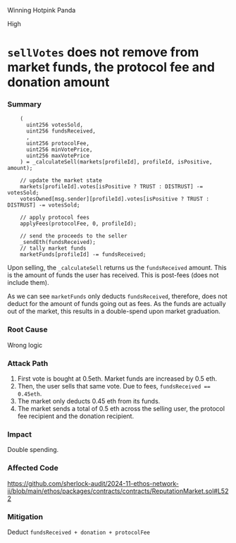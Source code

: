 Winning Hotpink Panda

High

# `sellVotes` does not remove from market funds, the protocol fee and donation amount

### Summary
```solidity
    (
      uint256 votesSold,
      uint256 fundsReceived,
      ,
      uint256 protocolFee,
      uint256 minVotePrice,
      uint256 maxVotePrice
    ) = _calculateSell(markets[profileId], profileId, isPositive, amount);

    // update the market state
    markets[profileId].votes[isPositive ? TRUST : DISTRUST] -= votesSold;
    votesOwned[msg.sender][profileId].votes[isPositive ? TRUST : DISTRUST] -= votesSold;

    // apply protocol fees
    applyFees(protocolFee, 0, profileId);

    // send the proceeds to the seller
    _sendEth(fundsReceived);
    // tally market funds
    marketFunds[profileId] -= fundsReceived;
```

Upon selling, the `_calculateSell` returns us the `fundsReceived` amount. This is the amount of funds the user has received. This is post-fees (does not include them).

As we can see `marketFunds` only deducts `fundsReceived`, therefore, does not deduct for the amount of funds going out as fees. As the funds are actually out of the market, this results in a double-spend upon market graduation.

### Root Cause
Wrong logic

### Attack Path
1. First vote is bought at 0.5eth. Market funds are increased by 0.5 eth.
2. Then, the user sells that same vote. Due to fees, `fundsReceived == 0.45eth`. 
3. The market only deducts 0.45 eth from its funds.
4. The market sends a total of 0.5 eth across the selling user, the protocol fee recipient and the donation recipient.

### Impact
Double spending.

### Affected Code
https://github.com/sherlock-audit/2024-11-ethos-network-ii/blob/main/ethos/packages/contracts/contracts/ReputationMarket.sol#L522

### Mitigation

Deduct `fundsReceived + donation + protocolFee` 